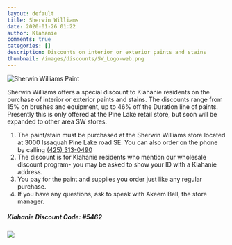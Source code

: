 ```yaml
---
layout: default
title: Sherwin Williams
date: 2020-01-26 01:22
author: Klahanie
comments: true
categories: []
description: Discounts on interior or exterior paints and stains
thumbnail: /images/discounts/SW_Logo-web.png
---
```


<div class="col-sm-8 mx-auto">
  <img src="{{site.url}}/images/discounts/SW_Logo-web.png" alt="Sherwin Williams Paint" class="img-fluid">
</div>


Sherwin Williams offers a special discount to Klahanie residents on the purchase of interior or exterior paints and stains. The discounts range from 15% on brushes and equipment, up to 46% off the Duration line of paints. Presently this is only offered at the Pine Lake retail store, but soon will be expanded to other area SW stores.
1. The paint/stain must be purchased at the Sherwin Williams store located at 3000 Issaquah Pine Lake road SE. You can also order on the phone by calling <a href="tel:425-313-0490">(425) 313-0490</a>
2. The discount is for Klahanie residents who mention our wholesale discount program- you may be asked to show your ID with a Klahanie address.
3. You pay for the paint and supplies you order just like any regular purchase.
4. If you have any questions, ask to speak with Akeem Bell, the store manager.

##### Klahanie Discount Code: #5462

<div class="col-sm-8 mx-auto">
  <img src="{{site.url}}/images/discounts/Sherwin-Williams-Ad.png" class="img-fluid">
</div>